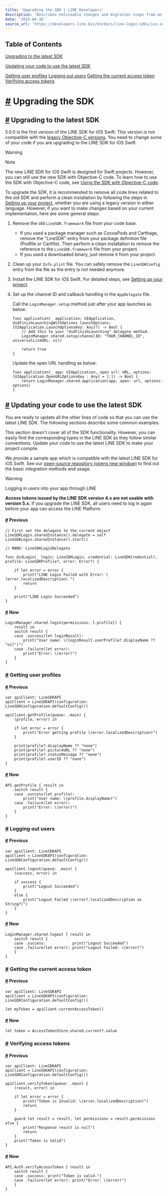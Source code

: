 ```yaml
---
title: 'Upgrading the SDK | LINE Developers'
description: 'Describes noticeable changes and migration steps from an earlier version of the LINE SDK to the current version'
date: '2025-04-16'
source_url: 'https://developers.line.biz/en/docs/line-login-sdks/ios-sdk/swift/migration-guide/'
---
```


## Table of Contents

[Upgrading to the latest SDK](#upgrading-to-latest-sdk)

[Updating your code to use the latest SDK](#updating-code-to-use-latest-sdk)

[Getting user profiles](#getting-user-profiles) [Logging out users](#logging-out-users) [Getting the current access token](#getting-current-access-token) [Verifying access tokens](#verify-access-tokens)

# [#](#page-title) Upgrading the SDK

## [#](#upgrading-to-latest-sdk) Upgrading to the latest SDK

5.0.0 is the first version of the LINE SDK for iOS Swift. This version is not compatible with the [legacy Objective-C versions](../../../../../en/docs/line-login-sdks/ios-sdk/deprecated/objective-c-v41/overview.md). You need to change some of your code if you are upgrading to the LINE SDK for iOS Swift.

> [!warning]
> Note
>
> The new LINE SDK for iOS Swift is designed for Swift projects. However, you can still use the new SDK with Objective-C code. To learn how to use the SDK with Objective-C code, see [Using the SDK with Objective-C code](../../../../../en/docs/line-login-sdks/ios-sdk/swift/using-objc.md).

To upgrade the SDK, it is recommended to remove all code lines related to the old SDK and perform a clean installation by following the steps in [Setting up your project](../../../../../en/docs/line-login-sdks/ios-sdk/swift/setting-up-project.md), whether you are using a legacy version in either language. However, if you want to make changes based on your current implementation, here are some general steps:

1. Remove the old `LineSDK.framework` file from your code base.

    - If you used a package manager such as CocoaPods and Carthage, remove the "LineSDK" entry from your package definition file (Podfile or Cartfile). Then perform a clean installation to remove the reference to the `LineSDK.framework` file from your project.
    - If you used a downloaded binary, just remove it from your project.

2. Clean up your `Info.plist` file. You can safely remove the `LineSDKConfig` entry from the file as the entry is not needed anymore.
3. Install the LINE SDK for iOS Swift. For detailed steps, see [Setting up your project](../../../../../en/docs/line-login-sdks/ios-sdk/swift/setting-up-project.md).
4. Set up the channel ID and callback handling in the `AppDelegate` file.

    Call the `LoginManager.setup` method just after your app launches as below:

    ```
    func application(_ application: UIApplication, didFinishLaunchingWithOptions launchOptions: [UIApplication.LaunchOptionsKey: Any]?) -> Bool {
        // Add this to your "didFinishLaunching" delegate method.
        LoginManager.shared.setup(channelID: "YOUR_CHANNEL_ID", universalLinkURL: nil)

        return true
    }
    ```

    Update the open URL handling as below:

    ```
    func application(_ app: UIApplication, open url: URL, options: [UIApplication.OpenURLOptionsKey : Any] = [:]) -> Bool {
        return LoginManager.shared.application(app, open: url, options: options)
    }
    ```

## [#](#updating-code-to-use-latest-sdk) Updating your code to use the latest SDK

You are ready to update all the other lines of code so that you can use the latest LINE SDK. The following sections describe some common examples.

This section doesn't cover all of the SDK functionality. However, you can easily find the corresponding types in the LINE SDK as they follow similar conventions. Update your code to use the latest LINE SDK to make your project compile.

We provide a sample app which is compatible with the latest LINE SDK for iOS Swift. See our [open-source repository (opens new window)](https://github.com/line/line-sdk-ios-swift) to find out the basic integration methods and usage.

> [!warning]
> Logging in users into your app through LINE
>
> **Access tokens issued by the LINE SDK version 4.x are not usable with version 5.x.** If you upgrade the LINE SDK, all users need to log in again before your app can access the LINE Platform.

#### [#](#previous) Previous

```
// First set the delegate to the current object
LineSDKLogin.sharedInstance().delegate = self
LineSDKLogin.sharedInstance().start()

// MARK: LineSDKLoginDelegate

func didLogin(_ login: LineSDKLogin, credential: LineSDKCredential?, profile: LineSDKProfile?, error: Error?) {

    if let error = error {
        print("LINE Login Failed with Error: \(error.localizedDescription) ")
        return
    }

    print("LINE Login Succeeded")
}
```

#### [#](#now) Now

```
LoginManager.shared.login(permissions: [.profile]) {
    result in
    switch result {
    case .success(let loginResult):
        print("User name: \(loginResult.userProfile?.displayName ?? "nil")")
    case .failure(let error):
        print("Error: \(error)")
    }
}
```

### [#](#getting-user-profiles) Getting user profiles

#### [#](#previous-method) Previous

```
var apiClient: LineSDKAPI
apiClient = LineSDKAPI(configuration: LineSDKConfiguration.defaultConfig())

apiClient.getProfile(queue: .main) {
    (profile, error) in

    if let error = error {
        print("Error getting profile \(error.localizedDescription)")
    }

    print(profile?.displayName ?? "none")
    print(profile?.pictureURL ?? "none")
    print(profile?.statusMessage ?? "none")
    print(profile?.userID ?? "none")
}
```

#### [#](#current-method) Now

```
API.getProfile { result in
    switch result {
    case .success(let profile):
        print("User name: \(profile.displayName)")
    case .failure(let error):
        print("Error: \(error)")
    }
}
```

### [#](#logging-out-users) Logging out users

#### [#](#previous-way) Previous

```
var apiClient: LineSDKAPI
apiClient = LineSDKAPI(configuration: LineSDKConfiguration.defaultConfig())

apiClient.logout(queue: .main) {
    (success, error) in

    if success {
        print("Logout Succeeded")
    }
    else {
        print("Logout Failed \(error?.localizedDescription as String?)")
    }
}
```

#### [#](#current-way) Now

```
LoginManager.shared.logout { result in
    switch result {
    case .success:            print("Logout Succeeded")
    case .failure(let error): print("Logout Failed: \(error)")
    }
}
```

### [#](#getting-current-access-token) Getting the current access token

#### [#](#previous-process) Previous

```
var apiClient: LineSDKAPI
apiClient = LineSDKAPI(configuration: LineSDKConfiguration.defaultConfig())

let myToken = apiClient.currentAccessToken()
```

#### [#](#current-process) Now

```
let token = AccessTokenStore.shared.current?.value
```

### [#](#verify-access-tokens) Verifying access tokens

#### [#](#previous-action) Previous

```
var apiClient: LineSDKAPI
apiClient = LineSDKAPI(configuration: LineSDKConfiguration.defaultConfig())

apiClient.verifyToken(queue: .main) {
    (result, error) in

    if let error = error {
        print("Token is Invalid: \(error.localizedDescription)")
        return
    }

    guard let result = result, let permissions = result.permissions else {
        print("Response result is null")
        return
    }
    print("Token is Valid")
}
```

#### [#](#current-action) Now

```
API.Auth.verifyAccessToken { result in
    switch result {
    case .success: print("Token is valid.")
    case .failure(let error): print("Error: \(error)")
    }
}
```
